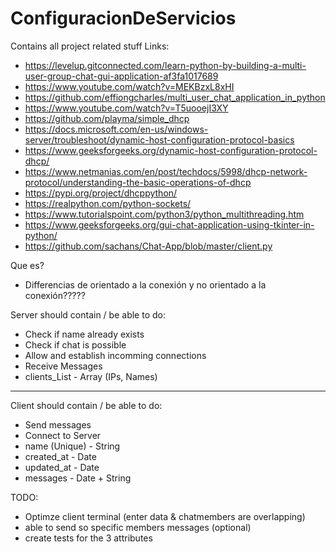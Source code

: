 ﻿# ConfiguracionDeServicios
Contains all project related stuff
Links:
- https://levelup.gitconnected.com/learn-python-by-building-a-multi-user-group-chat-gui-application-af3fa1017689
- https://www.youtube.com/watch?v=MEKBzxL8xHI
- https://github.com/effiongcharles/multi_user_chat_application_in_python
- https://www.youtube.com/watch?v=T5uooejI3XY
- https://github.com/playma/simple_dhcp
- https://docs.microsoft.com/en-us/windows-server/troubleshoot/dynamic-host-configuration-protocol-basics
- https://www.geeksforgeeks.org/dynamic-host-configuration-protocol-dhcp/
- https://www.netmanias.com/en/post/techdocs/5998/dhcp-network-protocol/understanding-the-basic-operations-of-dhcp
- https://pypi.org/project/dhcppython/
- https://realpython.com/python-sockets/
- https://www.tutorialspoint.com/python3/python_multithreading.htm
- https://www.geeksforgeeks.org/gui-chat-application-using-tkinter-in-python/
- https://github.com/sachans/Chat-App/blob/master/client.py


Que es?
- Differencias de orientado a la conexión y no orientado a la conexión?????

Server should contain / be able to do:
- Check if name already exists
- Check if chat is possible
- Allow and establish incomming connections
- Receive Messages
- clients_List - Array<Objects> (IPs, Names)

------------------------------------

Client should contain / be able to do:
- Send messages
- Connect to Server
- name (Unique) - String
- created_at - Date
- updated_at - Date
- messages - Date + String

TODO:
- Optimze client terminal (enter data & chatmembers are overlapping)
- able to send so specific members messages (optional)
- create tests for the 3 attributes
